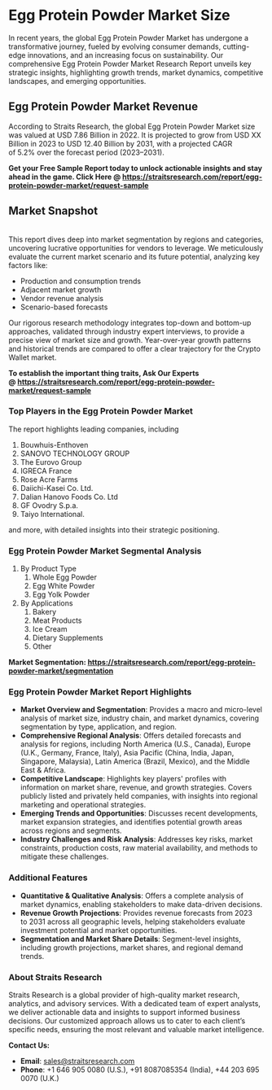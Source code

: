 <p>&nbsp;</p>
<h1>Egg Protein Powder Market Size</h1>
<p>In recent years, the global&nbsp;Egg Protein Powder Market&nbsp;has undergone a transformative journey, fueled by evolving consumer demands, cutting-edge innovations, and an increasing focus on sustainability. Our comprehensive&nbsp;Egg Protein Powder Market Research Report unveils key strategic insights, highlighting growth trends, market dynamics, competitive landscapes, and emerging opportunities.</p>
<h2>Egg Protein Powder Market Revenue</h2>
<p>According to&nbsp;Straits Research, the global Egg Protein Powder Market size was valued at&nbsp;USD 7.86 Billion&nbsp;in&nbsp;2022. It is projected&nbsp;to grow from&nbsp;USD XX Billion&nbsp;in&nbsp;2023&nbsp;to&nbsp;USD 12.40 Billion&nbsp;by&nbsp;2031, with a projected CAGR of&nbsp;5.2%&nbsp;over the forecast period (2023&ndash;2031).</p>
<p><strong>Get your Free Sample Report today to unlock actionable insights and stay ahead in the game. Click Here @&nbsp;<a href="https://straitsresearch.com/report/egg-protein-powder-market/request-sample">https://straitsresearch.com/report/egg-protein-powder-market/request-sample</a></strong></p>
<h2>Market Snapshot</h2>
<p><br />This report dives deep into market segmentation by regions and categories, uncovering lucrative opportunities for vendors to leverage. We meticulously evaluate the current market scenario and its future potential, analyzing key factors like:</p>
<ul>
<li>Production and consumption trends</li>
<li>Adjacent market growth</li>
<li>Vendor revenue analysis</li>
<li>Scenario-based forecasts</li>
</ul>
<p>Our rigorous research methodology integrates top-down and bottom-up approaches, validated through industry expert interviews, to provide a precise view of market size and growth. Year-over-year growth patterns and historical trends are compared to offer a clear trajectory for the Crypto Wallet market.</p>
<p><strong>To establish the important thing traits, Ask Our Experts @&nbsp;<a href="https://straitsresearch.com/report/egg-protein-powder-market/request-sample">https://straitsresearch.com/report/egg-protein-powder-market/request-sample</a></strong></p>
<h3>Top Players in the&nbsp;Egg Protein Powder Market&nbsp;</h3>
<p>The report highlights leading companies, including&nbsp;</p>
<ol>
<li>Bouwhuis-Enthoven</li>
<li>SANOVO TECHNOLOGY GROUP</li>
<li>The Eurovo Group</li>
<li>IGRECA France</li>
<li>Rose Acre Farms</li>
<li>Daiichi-Kasei Co. Ltd.</li>
<li>Dalian Hanovo Foods Co. Ltd</li>
<li>GF Ovodry S.p.a.</li>
<li>Taiyo International.</li>
</ol>
<p>and more, with detailed insights into their strategic positioning.</p>
<h3>Egg Protein Powder Market Segmental Analysis</h3>
<ol>
<li>By Product Type
<ol>
<li>Whole Egg Powder</li>
<li>Egg White Powder</li>
<li>Egg Yolk Powder</li>
</ol>
</li>
<li>By Applications
<ol>
<li>Bakery</li>
<li>Meat Products</li>
<li>Ice Cream</li>
<li>Dietary Supplements</li>
<li>Other</li>
</ol>
</li>
</ol>
<p><strong>Market Segmentation:&nbsp;<a href="https://straitsresearch.com/report/egg-protein-powder-market/segmentation">https://straitsresearch.com/report/egg-protein-powder-market/segmentation</a></strong></p>
<h3>Egg Protein Powder Market Report Highlights</h3>
<ul>
<li><strong>Market Overview and Segmentation</strong>: Provides a macro and micro-level analysis of market size, industry chain, and market dynamics, covering segmentation by type, application, and region.</li>
<li><strong>Comprehensive Regional Analysis</strong>: Offers detailed forecasts and analysis for regions, including North America (U.S., Canada), Europe (U.K., Germany, France, Italy), Asia Pacific (China, India, Japan, Singapore, Malaysia), Latin America (Brazil, Mexico), and the Middle East &amp; Africa.</li>
<li><strong>Competitive Landscape</strong>: Highlights key players' profiles with information on market share, revenue, and growth strategies. Covers publicly listed and privately held companies, with insights into regional marketing and operational strategies.</li>
<li><strong>Emerging Trends and Opportunities</strong>: Discusses recent developments, market expansion strategies, and identifies potential growth areas across regions and segments.</li>
<li><strong>Industry Challenges and Risk Analysis</strong>: Addresses key risks, market constraints, production costs, raw material availability, and methods to mitigate these challenges.</li>
</ul>
<h3>Additional Features</h3>
<ul>
<li><strong>Quantitative &amp; Qualitative Analysis</strong>: Offers a complete analysis of market dynamics, enabling stakeholders to make data-driven decisions.</li>
<li><strong>Revenue Growth Projections</strong>: Provides revenue forecasts from&nbsp;2023 to&nbsp;2031 across all geographic levels, helping stakeholders evaluate investment potential and market opportunities.</li>
<li><strong>Segmentation and Market Share Details</strong>: Segment-level insights, including growth projections, market shares, and regional demand trends.</li>
</ul>
<h3>About Straits Research</h3>
<p>Straits Research is a global provider of high-quality market research, analytics, and advisory services. With a dedicated team of expert analysts, we deliver actionable data and insights to support informed business decisions. Our customized approach allows us to cater to each client&rsquo;s specific needs, ensuring the most relevant and valuable market intelligence.</p>
<p><strong>Contact Us:</strong></p>
<ul>
<li><strong>Email</strong>: <a href="mailto:sales@straitsresearch.com">sales@straitsresearch.com</a></li>
<li><strong>Phone</strong>: +1 646 905 0080 (U.S.), +91 8087085354 (India), +44 203 695 0070 (U.K.)</li>
</ul>
<p>&nbsp;</p>
